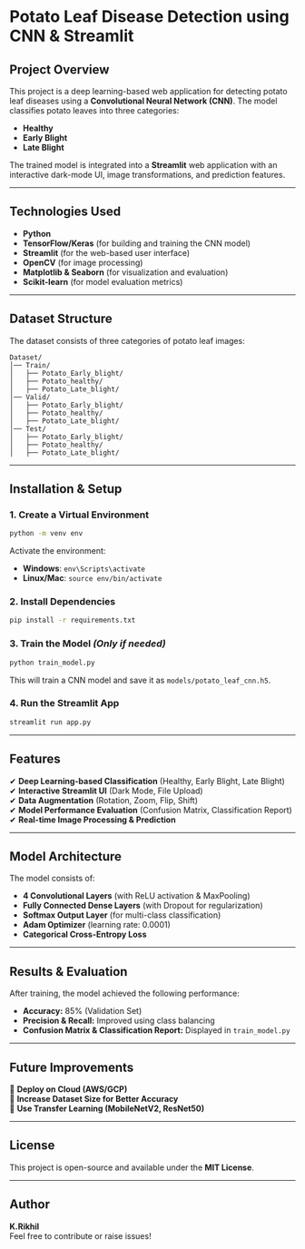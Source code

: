 # Potato Leaf Disease Detection using CNN & Streamlit

## Project Overview
This project is a deep learning-based web application for detecting potato leaf diseases using a **Convolutional Neural Network (CNN)**. The model classifies potato leaves into three categories:
- **Healthy**
- **Early Blight**
- **Late Blight**

The trained model is integrated into a **Streamlit** web application with an interactive dark-mode UI, image transformations, and prediction features.

---

## Technologies Used
- **Python**
- **TensorFlow/Keras** (for building and training the CNN model)
- **Streamlit** (for the web-based user interface)
- **OpenCV** (for image processing)
- **Matplotlib & Seaborn** (for visualization and evaluation)
- **Scikit-learn** (for model evaluation metrics)

---

## Dataset Structure
The dataset consists of three categories of potato leaf images:
```
Dataset/
│── Train/
│   ├── Potato_Early_blight/
│   ├── Potato_healthy/
│   ├── Potato_Late_blight/
│── Valid/
│   ├── Potato_Early_blight/
│   ├── Potato_healthy/
│   ├── Potato_Late_blight/
│── Test/
│   ├── Potato_Early_blight/
│   ├── Potato_healthy/
│   ├── Potato_Late_blight/
```
---

## Installation & Setup
### **1. Create a Virtual Environment**
```sh
python -m venv env
```
Activate the environment:
- **Windows**: `env\Scripts\activate`
- **Linux/Mac**: `source env/bin/activate`

### **2. Install Dependencies**
```sh
pip install -r requirements.txt
```

### **3. Train the Model** *(Only if needed)*
```sh
python train_model.py
```
This will train a CNN model and save it as `models/potato_leaf_cnn.h5`.

### **4. Run the Streamlit App**
```sh
streamlit run app.py
```

---

## Features
✔ **Deep Learning-based Classification** (Healthy, Early Blight, Late Blight)  
✔ **Interactive Streamlit UI** (Dark Mode, File Upload)  
✔ **Data Augmentation** (Rotation, Zoom, Flip, Shift)  
✔ **Model Performance Evaluation** (Confusion Matrix, Classification Report)  
✔ **Real-time Image Processing & Prediction**  

---

## Model Architecture
The model consists of:
- **4 Convolutional Layers** (with ReLU activation & MaxPooling)
- **Fully Connected Dense Layers** (with Dropout for regularization)
- **Softmax Output Layer** (for multi-class classification)
- **Adam Optimizer** (learning rate: 0.0001)
- **Categorical Cross-Entropy Loss**

---

## Results & Evaluation
After training, the model achieved the following performance:
- **Accuracy:** 85% (Validation Set)
- **Precision & Recall:** Improved using class balancing
- **Confusion Matrix & Classification Report:** Displayed in `train_model.py`

---

## Future Improvements
🔹 **Deploy on Cloud (AWS/GCP)**  
🔹 **Increase Dataset Size for Better Accuracy**  
🔹 **Use Transfer Learning (MobileNetV2, ResNet50)**  

---

## License
This project is open-source and available under the **MIT License**.

---

## Author
**K.Rikhil**  
Feel free to contribute or raise issues!

